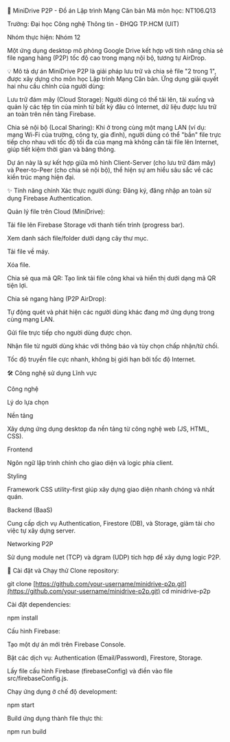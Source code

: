 🚀 MiniDrive P2P - Đồ án Lập trình Mạng Căn bản
Mã môn học: NT106.Q13

Trường: Đại học Công nghệ Thông tin - ĐHQG TP.HCM (UIT)

Nhóm thực hiện: Nhóm 12

Một ứng dụng desktop mô phỏng Google Drive kết hợp với tính năng chia sẻ file ngang hàng (P2P) tốc độ cao trong mạng nội bộ, tương tự AirDrop.

💡 Mô tả dự án
MiniDrive P2P là giải pháp lưu trữ và chia sẻ file "2 trong 1", được xây dựng cho môn học Lập trình Mạng Căn bản. Ứng dụng giải quyết hai nhu cầu chính của người dùng:

Lưu trữ đám mây (Cloud Storage): Người dùng có thể tải lên, tải xuống và quản lý các tệp tin của mình từ bất kỳ đâu có Internet, dữ liệu được lưu trữ an toàn trên nền tảng Firebase.

Chia sẻ nội bộ (Local Sharing): Khi ở trong cùng một mạng LAN (ví dụ: mạng Wi-Fi của trường, công ty, gia đình), người dùng có thể "bắn" file trực tiếp cho nhau với tốc độ tối đa của mạng mà không cần tải file lên Internet, giúp tiết kiệm thời gian và băng thông.

Dự án này là sự kết hợp giữa mô hình Client-Server (cho lưu trữ đám mây) và Peer-to-Peer (cho chia sẻ nội bộ), thể hiện sự am hiểu sâu sắc về các kiến trúc mạng hiện đại.

✨ Tính năng chính
Xác thực người dùng: Đăng ký, đăng nhập an toàn sử dụng Firebase Authentication.

Quản lý file trên Cloud (MiniDrive):

Tải file lên Firebase Storage với thanh tiến trình (progress bar).

Xem danh sách file/folder dưới dạng cây thư mục.

Tải file về máy.

Xóa file.

Chia sẻ qua mã QR: Tạo link tải file công khai và hiển thị dưới dạng mã QR tiện lợi.

Chia sẻ ngang hàng (P2P AirDrop):

Tự động quét và phát hiện các người dùng khác đang mở ứng dụng trong cùng mạng LAN.

Gửi file trực tiếp cho người dùng được chọn.

Nhận file từ người dùng khác với thông báo và tùy chọn chấp nhận/từ chối.

Tốc độ truyền file cực nhanh, không bị giới hạn bởi tốc độ Internet.

🛠️ Công nghệ sử dụng
Lĩnh vực

Công nghệ

Lý do lựa chọn

Nền tảng



Xây dựng ứng dụng desktop đa nền tảng từ công nghệ web (JS, HTML, CSS).

Frontend



Ngôn ngữ lập trình chính cho giao diện và logic phía client.

Styling



Framework CSS utility-first giúp xây dựng giao diện nhanh chóng và nhất quán.

Backend (BaaS)



Cung cấp dịch vụ Authentication, Firestore (DB), và Storage, giảm tải cho việc tự xây dựng server.

Networking P2P



Sử dụng module net (TCP) và dgram (UDP) tích hợp để xây dựng logic P2P.

🚀 Cài đặt và Chạy thử
Clone repository:

git clone [https://github.com/your-username/minidrive-p2p.git](https://github.com/your-username/minidrive-p2p.git)
cd minidrive-p2p

Cài đặt dependencies:

npm install

Cấu hình Firebase:

Tạo một dự án mới trên Firebase Console.

Bật các dịch vụ: Authentication (Email/Password), Firestore, Storage.

Lấy file cấu hình Firebase (firebaseConfig) và điền vào file src/firebaseConfig.js.

Chạy ứng dụng ở chế độ development:

npm start

Build ứng dụng thành file thực thi:

npm run build
